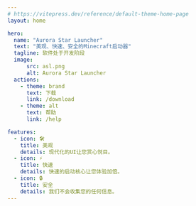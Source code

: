 ```yaml
---
# https://vitepress.dev/reference/default-theme-home-page
layout: home

hero:
  name: "Aurora Star Launcher"
  text: "美观、快速、安全的Minecraft启动器"
  tagline: 软件处于开发阶段
  image:
      src: asl.png
      alt: Aurora Star Launcher
  actions:
    - theme: brand
      text: 下载
      link: /download
    - theme: alt
      text: 帮助
      link: /help

features:
  - icon: 🛠️
    title: 美观
    details: 现代化的UI让您赏心悦目。
  - icon: ⚡️
    title: 快速
    details: 快速的启动核心让您体验加倍。
  - icon: 🔒
    title: 安全
    details: 我们不会收集您的任何信息。
---
```



